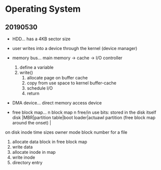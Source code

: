 # Operating System

## 20190530

- HDD... has a 4KB sector size
- user writes into a device through the kernel (device manager) 
- memory bus... main memory -> cache -> I/O controller
    1. define a variable
    2. write()
       1. allocate page on buffer cache
       2. copy from use space to kernel buffer-cache
       3. schedule I/O
       4. return

- DMA device... direct memory access device

- free block map... n block map n free/in use bits: stored in the disk itself
disk
|MBR|partition table|boot loader|actuawl partition (free block map around the onset) |

on disk inode
    time
    sizes
    owner
    mode
    block number for a file

1. allocate data block in free block map
2. write data
3. allocate inode in map
4. write inode
5. directory entry
